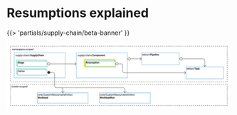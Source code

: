 # Resumptions explained

{{> 'partials/supply-chain/beta-banner' }}

![core-concepts-resumptions.jpg](./images/core-concepts-resumptions.jpg)